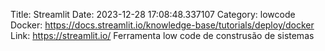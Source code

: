 Title: Streamlit
Date: 2023-12-28 17:08:48.337107
Category: lowcode
Docker: https://docs.streamlit.io/knowledge-base/tutorials/deploy/docker
Link: https://streamlit.io/
Ferramenta low code de construsão de sistemas
